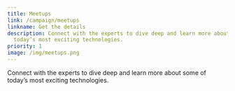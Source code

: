 ```yaml
---
title: Meetups
link: /campaign/meetups
linkname: Get the details
description: Connect with the experts to dive deep and learn more about some of
  today’s most exciting technologies.
priority: 1
image: /img/meetups.png
---
```

Connect with the experts to dive deep and learn more about some of today’s most exciting technologies.